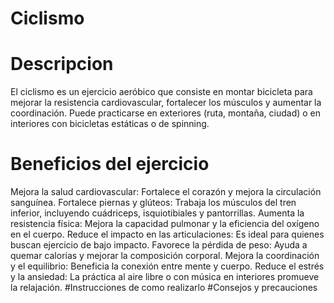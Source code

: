 # Ciclismo
# Descripcion
El ciclismo es un ejercicio aeróbico que consiste en montar bicicleta para mejorar la resistencia cardiovascular, fortalecer los músculos y aumentar la coordinación. Puede practicarse en exteriores (ruta, montaña, ciudad) o en interiores con bicicletas estáticas o de spinning.
# Beneficios del ejercicio
Mejora la salud cardiovascular: Fortalece el corazón y mejora la circulación sanguínea.
Fortalece piernas y glúteos: Trabaja los músculos del tren inferior, incluyendo cuádriceps, isquiotibiales y pantorrillas.
Aumenta la resistencia física: Mejora la capacidad pulmonar y la eficiencia del oxígeno en el cuerpo.
Reduce el impacto en las articulaciones: Es ideal para quienes buscan ejercicio de bajo impacto.
Favorece la pérdida de peso: Ayuda a quemar calorías y mejorar la composición corporal.
Mejora la coordinación y el equilibrio: Beneficia la conexión entre mente y cuerpo.
Reduce el estrés y la ansiedad: La práctica al aire libre o con música en interiores promueve la relajación.
#Instrucciones de como realizarlo 
#Consejos y precauciones
